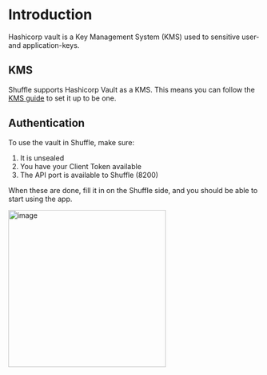 # Introduction
Hashicorp vault is a Key Management System (KMS) used to sensitive user- and application-keys. 

## KMS
Shuffle supports Hashicorp Vault as a KMS. This means you can follow the [KMS guide](https://shuffler.io/docs/extensions#KMS) to set it up to be one.

## Authentication
To use the vault in Shuffle, make sure:
1. It is unsealed
2. You have your Client Token available
3. The API port is available to Shuffle (8200)

When these are done, fill it in on the Shuffle side, and you should be able to start using the app.

<img width="315" alt="image" src="https://github.com/Shuffle/openapi-apps/assets/5719530/67807532-70d6-4e2e-8a05-330795348884">
